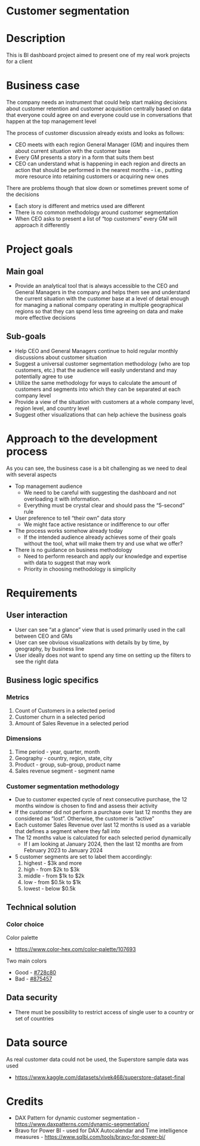 # Customer segmentation

# Description

This is BI dashboard project aimed to present one of my real work projects for a client

# Business case

The company needs an instrument that could help start making decisions about customer retention and customer acquisition centrally based on data that everyone could agree on and everyone could use in conversations that happen at the top management level

The process of customer discussion already exists and looks as follows:

- CEO meets with each region General Manager (GM) and inquires them about current situation with the customer base
- Every GM presents a story in a form that suits them best
- CEO can understand what is happening in each region and directs an action that should be performed in the nearest months - i.e., putting more resource into retaining customers or acquiring new ones

There are problems though that slow down or sometimes prevent some of the decisions

- Each story is different and metrics used are different
- There is no common methodology around customer segmentation
- When CEO asks to present a list of “top customers” every GM will approach it differently

# Project goals

## Main goal

- Provide an analytical tool that is always accessible to the CEO and General Managers in the company and helps them see and understand the current situation with the customer base at a level of detail enough for managing a national company operating in multiple geographical regions so that they can spend less time agreeing on data and make more effective decisions

## Sub-goals

- Help CEO and General Managers continue to hold regular monthly discussions about customer situation
- Suggest a universal customer segmentation methodology (who are top customers, etc.) that the audience will easily understand and may potentially agree to use
- Utilize the same methodology for ways to calculate the amount of customers and segments into which they can be separated at each company level
- Provide a view of the situation with customers at a whole company level, region level, and country level
- Suggest other visualizations that can help achieve the business goals

# Approach to the development process

As you can see, the business case is a bit challenging as we need to deal with several aspects

- Top management audience
    - We need to be careful with suggesting the dashboard and not overloading it with information.
    - Everything must be crystal clear and should pass the “5-second” rule
- User preference to tell “their own” data story
    - We might face active resistance or indifference to our offer
- The process works somehow already today
    - If the intended audience already achieves some of their goals without the tool, what will make them try and use what we offer?
- There is no guidance on business methodology
    - Need to perform research and apply our knowledge and expertise with data to suggest that may work
    - Priority in choosing methodology is simplicity

# Requirements

## User interaction

- User can see “at a glance” view that is used primarily used in the call between CEO and GMs
- User can see obvious visualizations with details by by time, by geography, by business line
- User ideally does not want to spend any time on setting up the filters to see the right data

## Business logic specifics

### Metrics

1. Count of Customers in a selected period
2. Customer churn in a selected period
3. Amount of Sales Revenue in a selected period

### Dimensions

1. Time period - year, quarter, month
2. Geography - country, region, state, city
3. Product - group, sub-group, product name
4. Sales revenue segment - segment name

### Customer segmentation methodology

- Due to customer expected cycle of next consecutive purchase, the 12 months window is chosen to find and assess their activity
- If the customer did not perform a purchase over last 12 months they are considered as “lost”. Otherwise, the customer is “active”
- Each customer Sales Revenue over last 12 months is used as a variable that defines a segment where they fall into
- The 12 months value is calculated for each selected period dynamically
    - If I am looking at January 2024, then the last 12 months are from February 2023 to January 2024
- 5 customer segments are set to label them accordingly:
    1. highest - $3k and more
    2. high - from $2k to $3k
    3. middle - from $1k to $2k
    4. low - from $0.5k to $1k
    5. lowest - below $0.5k

## Technical solution



### Color choice

Color palette

- https://www.color-hex.com/color-palette/107693

Two main colors

- Good - [#728c80](https://www.color-hex.com/color/728c80)[](https://www.color-hex.com/color/61786e)
- Bad - [#875457](https://www.color-hex.com/color/875457)

## Data security

- There must be possibility to restrict access of single user to a country or set of countries

# Data source

As real customer data could not be used, the Superstore sample data was used
- https://www.kaggle.com/datasets/vivek468/superstore-dataset-final

# Credits

- DAX Pattern for dynamic customer segmentation - https://www.daxpatterns.com/dynamic-segmentation/
- Bravo for Power BI - used for DAX Autocalendar and Time intelligence measures - https://www.sqlbi.com/tools/bravo-for-power-bi/